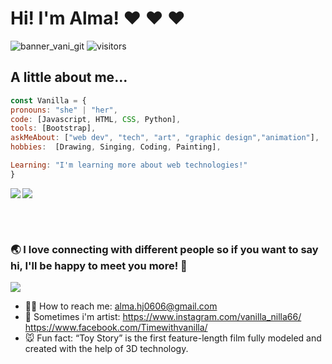 # Hi! I'm Alma! ❤ ❤ ❤
![banner_vani_git](https://user-images.githubusercontent.com/62974302/193395143-d8bc7b28-7e35-47e2-9ff2-9b5d2bdeeb69.png)
![visitors](https://visitor-badge.glitch.me/badge?page_id=VanillaNilla.visitor-badge)
<!-- <img height="32" width="32" src="https://cdn.jsdelivr.net/npm/simple-icons@v5/icons/[ICON SLUG].svg" />
<img height="32" width="32" src="https://unpkg.com/simple-icons@v5/icons/[ICON SLUG].svg" /> -->
## A little about me...

  ```js
const Vanilla = {
  pronouns: "she" | "her",
  code: [Javascript, HTML, CSS, Python],
  tools: [Bootstrap],
  askMeAbout: ["web dev", "tech", "art", "graphic design","animation"],
  hobbies:  [Drawing, Singing, Coding, Painting],
  
  Learning: "I'm learning more about web technologies!"
}
```

<a href="https://github.com/anuraghazra/convoychat">
  <img align="left" src="https://github-readme-stats.vercel.app/api?username=VanillaNilla&show_icons=true&theme=tokyonight" />
</a>
<a href="https://github.com/anuraghazra/github-readme-stats">
  <img align="center" src="https://github-readme-stats.vercel.app/api/top-langs/?username=VanillaNilla&layout=compact" />
</a>

<br><br>

 ### 🌏 I love connecting with different people so if you want to say hi, I'll be happy to meet you more! 🧀

![](https://cdn.discordapp.com/attachments/862751877355798578/862760237131497522/BARRA.gif)
- 👋🏻 How to reach me: alma.hj0606@gmail.com
- 🎨 Sometimes i'm artist: 
              https://www.instagram.com/vanilla_nilla66/
              https://www.facebook.com/Timewithvanilla/
- 🐭 Fun fact: “Toy Story” is the first feature-length film fully modeled and created with the help of 3D technology.
